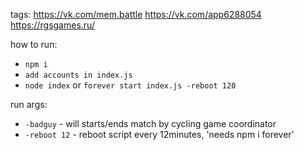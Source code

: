 tags:
https://vk.com/mem.battle
https://vk.com/app6288054
https://rgsgames.ru/


how to run:
 - `npm i`
 - `add accounts in index.js`
 - `node index` or `forever start index.js -reboot 120`


run args:
 - `-badguy` - will starts/ends match by cycling game coordinator
 - `-reboot 12` - reboot script every 12minutes, 'needs npm i forever'

